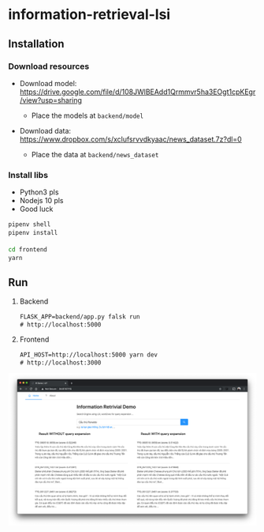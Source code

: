# information-retrieval-lsi

## Installation

### Download resources

- Download model: https://drive.google.com/file/d/108JWlBEAdd1Qrmmvr5ha3EOgt1cpKEgr/view?usp=sharing
    - Place the models at `backend/model`

- Download data: https://www.dropbox.com/s/xclufsrvvdkyaac/news_dataset.7z?dl=0
    - Place the data at `backend/news_dataset`


### Install libs

- Python3 pls
- Nodejs 10 pls
- Good luck

```bash
pipenv shell
pipenv install

cd frontend
yarn
```

## Run

1. Backend
    ```
    FLASK_APP=backend/app.py falsk run
    # http://localhost:5000
    ```

2. Frontend
    ```
    API_HOST=http://localhost:5000 yarn dev
    # http://localhost:3000
    ```

![Screenshot demo](.github/screenshot/demo.png)